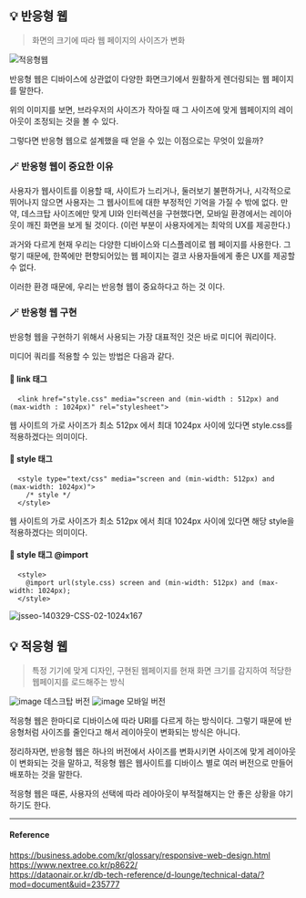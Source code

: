 ## 💡 반응형 웹
> 화면의 크기에 따라 웹 페이지의 사이즈가 변화

![적응형웹](https://user-images.githubusercontent.com/106587166/197375866-7ffaaa0e-d19e-4e35-9345-b2b1925a0bca.gif)

반응형 웹은 디바이스에 상관없이 다양한 화면크기에서 원활하게 렌더링되는 웹 페이지를 말한다.

위의 이미지를 보면, 브라우저의 사이즈가 작아질 때 그 사이즈에 맞게 웹페이지의 레이아웃이 조정되는 것을 볼 수 있다.

그렇다면 반응형 웹으로 설계했을 때 얻을 수 있는 이점으로는 무엇이 있을까?

### 🪄 반응형 웹이 중요한 이유

사용자가 웹사이트를 이용할 때, 사이트가 느리거나, 둘러보기 불편하거나, 시각적으로 뛰어나지 않으면 사용자는 그 웹사이트에 대한 부정적인 기억을 가질 수 밖에 없다.
만약, 데스크탑 사이즈에만 맞게 UI와 인터렉션을 구현했다면, 모바일 환경에서는 레이아웃이 깨진 화면을 보게 될 것이다. (이런 부분이 사용자에게는 최악의 UX를 제공한다.)

과거와 다르게 현재 우리는 다양한 디바이스와 디스플레이로 웹 페이지를 사용한다.
그렇기 때문에, 한쪽에만 편향되어있는 웹 페이지는 결코 사용자들에게 좋은 UX를 제공할 수 없다.

이러한 환경 때문에, 우리는 반응형 웹이 중요하다고 하는 것 이다.

### 🪄 반응형 웹 구현

반응형 웹을 구현하기 위해서 사용되는 가장 대표적인 것은 바로 미디어 쿼리이다.

미디어 쿼리를 적용할 수 있는 방법은 다음과 같다.

#### 📌 link 태그
```
  <link href="style.css" media="screen and (min-width : 512px) and (max-width : 1024px)" rel="stylesheet">
```
웹 사이트의 가로 사이즈가 최소 512px 에서 최대 1024px 사이에 있다면 style.css를 적용하겠다는 의미이다.


#### 📌 style 태그
```
  <style type="text/css" media="screen and (min-width: 512px) and (max-width: 1024px)">
    /* style */
  </style>
```
웹 사이트의 가로 사이즈가 최소 512px 에서 최대 1024px 사이에 있다면 해당 style을 적용하겠다는 의미이다.

#### 📌 style 태그 @import

```
  <style>
    @import url(style.css) screen and (min-width: 512px) and (max-width: 1024px);
  </style>
```

![jsseo-140329-CSS-02-1024x167](https://user-images.githubusercontent.com/106587166/197393058-948c0643-5d6c-4f35-9b82-0681dad1be38.png)



## 💡 적응형 웹
> 특정 기기에 맞게 디자인, 구현된 웹페이지를 현재 화면 크기를 감지하여 적당한 웹페이지를 로드해주는 방식

![image](https://user-images.githubusercontent.com/106587166/197391398-d694621b-d04c-410f-90fe-88341330d7d8.png)
데스크탑 버전
![image](https://user-images.githubusercontent.com/106587166/197393286-5387a7ed-9b8c-4eb9-8341-b4b7e7864c67.png)
모바일 버전

적응형 웹은 한마디로 디바이스에 따라 URI를 다르게 하는 방식이다.
그렇기 때문에 반응형처럼 사이즈를 줄인다고 해서 레이아웃이 변화되는 방식은 아니다.


정리하자면, 반응형 웹은 하나의 버전에서 사이즈를 변화시키면 사이즈에 맞게 레이아웃이 변화되는 것을 말하고,
적응형 웹은 웹사이트를 디바이스 별로 여러 버전으로 만들어 배포하는 것을 말한다.

적응형 웹은 때론, 사용자의 선택에 따라 레아아웃이 부적절해지는 안 좋은 상황을 야기하기도 한다.



-----
#### Reference
https://business.adobe.com/kr/glossary/responsive-web-design.html
<br/>
https://www.nextree.co.kr/p8622/
<br/>
https://dataonair.or.kr/db-tech-reference/d-lounge/technical-data/?mod=document&uid=235777

